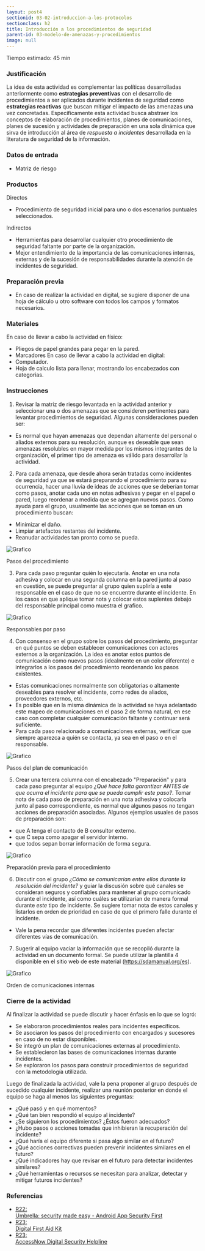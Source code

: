 ```yaml
---
layout: post4
sectionid: 03-02-introduccion-a-los-protocolos
sectionclass: h2
title: Introducción a los procedimientos de seguridad
parent-id: 03-modelo-de-amenazas-y-procedimientos
image: null
---
```

Tiempo estimado: 45 min

### Justificación
La idea de esta actividad es complementar las políticas desarrolladas anteriormente como **estrategias preventivas** con el desarrollo de procedimientos a ser aplicados durante incidentes de seguridad como **estrategias reactivas** que buscan mitigar el impacto de las amenazas una vez concretadas. Específicamente esta actividad busca abstraer los conceptos de elaboración de procedimientos, planes de comunicaciones, planes de sucesión y actividades de preparación en una sola dinámica que sirva de introducción al área de *respuesta a incidentes* desarrollada en la literatura de seguridad de la información.

### Datos de entrada
* Matriz de riesgo

### Productos
Directos
  * Procedimiento de seguridad inicial para uno o dos escenarios puntuales seleccionados.

Indirectos
  * Herramientas para desarrollar cualquier otro procedimiento de seguridad faltante por parte de la organización.
  * Mejor entendimiento de la importancia de las comunicaciones internas, externas y de la sucesión de responsabilidades durante la atención de incidentes de seguridad.

### Preparación previa
  * En caso de realizar la actividad en digital, se sugiere disponer de una hoja de cálculo u otro software con todos los campos y formatos necesarios.

### Materiales
En caso de llevar a cabo la actividad en físico:
  * Pliegos de papel grandes para pegar en la pared.
  * Marcadores
En caso de llevar a cabo la actividad en digital:
  * Computador.
  * Hoja de calculo lista para llenar, mostrando los encabezados con categorias.

### Instrucciones
1. Revisar la matriz de riesgo levantada en la actividad anterior y seleccionar una o dos amenazas que se consideren pertinentes para levantar procedimientos de seguridad. Algunas consideraciones pueden ser:
  * Es normal que hayan amenazas que dependan altamente del personal o aliados externos para su resolución, aunque es deseable que sean amenazas resolubles en mayor medida por los mismos integrantes de la organización, el primer tipo de amenaza es válido para desarrollar la actividad.

2. Para cada amenaza, que desde ahora serán tratadas como incidentes de seguridad ya que se estará preparando el procedimiento para su ocurrencia, hacer una lluvia de ideas de acciones que se deberían tomar como pasos, anotar cada uno en notas adhesivas y pegar en el papel o pared, luego reordenar a medida que se agregan nuevos pasos. Como ayuda para el grupo, usualmente las acciones que se toman en un procedimiento buscan:
  * Minimizar el daño.
  * Limpiar artefactos restantes del incidente.
  * Reanudar actividades tan pronto como se pueda.


![Grafico](/es/assets/images/ES-Grafico-24.png)

Pasos del procedimiento

3. Para cada paso preguntar quién lo ejecutaría. Anotar en una nota adhesiva y colocar en una segunda columna en la pared junto al paso en cuestión, se puede preguntar al grupo quien supliría a este responsable en el caso de que no se encuentre durante el incidente. En los casos en que aplique tomar nota y colocar estos suplentes debajo del responsable principal como muestra el grafico.


![Grafico](/es/assets/images/ES-Grafico-25.png)

Responsables por paso

4. Con consenso en el grupo sobre los pasos del procedimiento, preguntar en qué puntos se deben establecer comunicaciones con actores externos a la organización. La idea es anotar estos puntos de comunicación como nuevos pasos (idealmente en un color diferente) e integrarlos a los pasos del procedimiento reordenando los pasos existentes.
  * Estas comunicaciones normalmente son obligatorias o altamente deseables para resolver el incidente, como redes de aliados, proveedores externos, etc.
  * Es posible que en la misma dinámica de la actividad se haya adelantado este mapeo de comunicaciones en el paso 2 de forma natural, en ese caso con completar cualquier comunicación faltante y continuar será suficiente.
  * Para cada paso relacionado a comunicaciones externas, verificar que siempre aparezca a quién se contacta, ya sea en el paso o en el responsable.

![Grafico](/es/assets/images/ES-Grafico-26.png)

Pasos del plan de comunicación

5. Crear una tercera columna con el encabezado "Preparación" y para cada paso preguntar al equipo *¿Qué hace falta garantizar ANTES de que ocurra el incidente para que se pueda cumplir este paso?*. Tomar nota de cada paso de preparación en una nota adhesiva y colocarla junto al paso correspondiente, es normal que algunos pasos no tengan acciones de preparación asociadas. Algunos ejemplos usuales de pasos de preparación son:
  * que A tenga el contacto de B consultor externo.
  * que C sepa como apagar el servidor interno.
  * que todos sepan borrar información de forma segura.

![Grafico](/es/assets/images/ES-Grafico-27.png)

Preparación previa para el procedimiento

6. Discutir con el grupo *¿Cómo se comunicarían entre ellos durante la resolución del incidente?* y guiar la discusión sobre qué canales se consideran seguros y confiables para mantener al grupo comunicado durante el incidente, así como cuáles se utilizarían de manera formal durante *este* tipo de incidente. Se sugiere tomar nota de estos canales y listarlos en orden de prioridad en caso de que el primero falle durante el incidente.
  * Vale la pena recordar que diferentes incidentes pueden afectar diferentes vías de comunicación.

7. Sugerir al equipo vaciar la información que se recopiló durante la actividad en un documento formal. Se puede utilizar la plantilla 4 disponible en el sitio web de este material (https://sdamanual.org/es).

![Grafico](/es/assets/images/ES-Grafico-28.png)

Orden de comunicaciones internas


### Cierre de la actividad
Al finalizar la actividad se puede discutir y hacer énfasis en lo que se logró:
* Se elaboraron procedimientos reales para incidentes específicos.
* Se asociaron los pasos del procedimiento con encargados y sucesores en caso de no estar disponibles.
* Se integró un plan de comunicaciones externas al procedimiento.
* Se establecieron las bases de comunicaciones internas durante incidentes.
* Se exploraron los pasos para construir procedimientos de seguridad con la metodología utilizada.

Luego de finalizada la actividad, vale la pena proponer al grupo después de sucedido cualquier incidente, realizar una reunión posterior en donde el equipo se haga al menos las siguientes preguntas:
  * ¿Qué pasó y en qué momentos?
  * ¿Qué tan bien respondió el equipo al incidente?
  * ¿Se siguieron los procedimientos? ¿Éstos fueron adecuados?
  * ¿Hubo pasos o acciones tomadas que inhibieran la recuperación del incidente?
  * ¿Qué haría el equipo diferente si pasa algo similar en el futuro?
  * ¿Qué acciones correctivas pueden prevenir incidentes similares en el futuro?
  * ¿Qué indicadores hay que revisar en el futuro para detectar incidentes similares?
  * ¿Qué herramientas o recursos se necesitan para analizar, detectar y mitigar futuros incidentes?

### Referencias

<ul class="ref-ul">

<li><a target="_blank" href="https://secfirst.org/"><div class="ref-1">R22: </div>Umbrella: security made easy - Android App Security First</a>
</li>
<li><a target="_blank" href="https://rarenet.github.io/DFAK/es/"><div class="ref-1">R23: </div>Digital First Aid Kit</a>
</li>
<li><a target="_blank" href="https://www.accessnow.org/linea-de-ayuda-en-seguridad-digital/?ignorelocale"><div class="ref-1">R23: </div>AccessNow Digital Security Helpline</a>
</li>

</ul>
